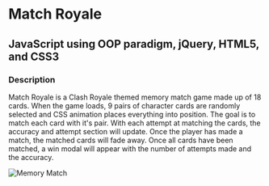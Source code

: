 # Match Royale

## JavaScript using OOP paradigm, jQuery, HTML5, and CSS3 


### Description

Match Royale is a Clash Royale themed memory match game made up of 18 cards. When the game loads, 9 pairs of character cards are randomly selected and CSS animation places everything into position. The goal is to match each card with it's pair. With each attempt at matching the cards, the accuracy and attempt section will update. Once the player has made a match, the matched cards will fade away. Once all cards have been matched, a win modal will appear with the number of attempts made and the accuracy.


![Memory Match](assets/images/match-royale.png)

